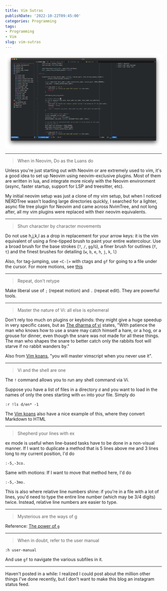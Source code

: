 ```yaml
---
title: Vim Sutras
publishDate: '2022-10-22T09:45:00'
categories: Programming
tags:
- Programming
- Vim
slug: vim-sutras
---
```


![vim setup screenshot](/articles/2022/res/vim-1.png)

-----

> When in Neovim, Do as the Luans do

Unless you're just starting out with Neovim or are extremely used to vim, it's a good idea to set up Neovim using neovim-exclusive plugins. Most of them are written in lua, and integrate more nicely with the Neovim environment (async, faster startup, support for LSP and treesitter, etc). 

My initial neovim setup was just a clone of my vim setup, but when I noticed NERDTree wasn't loading large directories quickly, I searched for a lighter, async file tree plugin for Neovim and came across NvimTree, and not long after, all my vim plugins were replaced with their neovim equivalents.

-----

> Shun character by character movements

Do not use h,j,k,l as a drop in replacement for your arrow keys: it is the vim equivalent of using a fine-tipped brush to paint your entire watercolour. Use a broad brush for the base strokes (`?`, `/`, `gg`/`G`), a finer brush for outlines (`f`, `t`) and the finest brushes for detailing (`w`, `b`, `e`, `h`, `j`, `k`, `l`)

Also, for tag-jumping, use `<C-[>` with ctags and `gf` for going to a file under the cursor. For more motions, see [this](https://www.barbarianmeetscoding.com/boost-your-coding-fu-with-vscode-and-vim/moving-blazingly-fast-with-the-core-vim-motions/)

-----

> Repeat, don't retype

Make liberal use of `;` (repeat motion) and `.` (repeat edit). They are powerful tools.

-----

> Master the nature of Vi: all else is ephemeral

Don't rely too much on plugins or keybinds: they might give a huge speedup in very specific cases, but as [The dharma of vi](https://blog.samwhited.com/2015/04/the-dharma-of-vi/) states, "With patience the man who knows how to use a snare may catch himself a hare, or a hog, or a grouse for dinner, even though the snare was not made for all these things. The man who shapes the snare to better catch only the rabbits foot will starve if no rabbit wanders by."

Also from [Vim koans](https://blog.sanctum.geek.nz/vim-koans/), "you will master vimscript when you never use it".

-----

> Vi and the shell are one

The `!` command allows you to run any shell command via Vi. 

Suppose you have a list of files in a directory `d` and you want to load in the names of only the ones starting with `en` into your file. Simply do
```
:r !ls d/en* -1
```

The [Vim koans](https://blog.sanctum.geek.nz/vim-koans/) also have a nice example of this, where they convert Markdown to HTML

-----

> Shepherd your lines with ex

ex mode is useful when line-based tasks have to be done in a non-visual manner. If I want to duplicate a method that is 5 lines above me and 3 lines long to my current position, I'd do
```
:-5,-3co.
```

Same with motions: If I want to move that method here, I'd do
```
:-5,-3mo.
```

This is also where relative line numbers shine: if you're in a file with a lot of lines, you'd need to type the entire line number (which may be 3/4 digits) twice. Instead, relative line numbers are easier to type.

-----

> Mysterious are the ways of g

Reference: [The power of `g`](https://vim.fandom.com/wiki/Power_of_g)

-----

> When in doubt, refer to the user manual

```
:h user-manual
```

And use `gf` to navigate the various subfiles in it. 

-----

Haven't posted in a while: I realized I could post about the million other things I've done recently, but I don't want to make this blog an instagram status feed.
